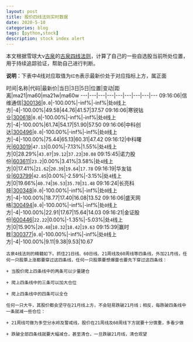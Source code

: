 ```yaml
---
layout: post
title: 股价四线法则实时数据
date: 2020-5-10
categories: blog
tags: [python,stock]
description: stock index alert
---
```



本文根据雪球大v[古泉](https://xueqiu.com/u/7148646888)的[古泉四线法则](https://xueqiu.com/7148646888/130498192)，计算了自己的一些自选股当前所处位置，用于持续追踪验证，帮助自己进行判断。

**说明**：下表中4线对应取值为`红色`表示最新价处于对应指标上方，属正面

时间|名称|代码|最新价|当日|3日|5日|位置|变动|距离|ma21|ma60|ma21w|ma60w
---|---|---|---|---|---|---|---|---
09:16:06|信维通信|[300136](https://xueqiu.com/S/SZ300136)|`0.0`|-100.00%|-inf%|-inf%|处`0`线上方|-4|-100.00%|49.58|44.76|41.57|37.57
09:16:06|寒锐钴业|[300618](https://xueqiu.com/S/SZ300618)|`0.0`|-100.00%|-inf%|-inf%|处`0`线上方|-4|-100.00%|61.74|54.17|51.90|57.50
09:16:06|中科创达|[300496](https://xueqiu.com/S/SZ300496)|`0.0`|-100.00%|-inf%|-inf%|处`0`线上方|-4|-100.00%|75.44|65.13|60.31|47.42
09:16:12|中科曙光|[603019](https://xueqiu.com/S/SH603019)|`47.13`|0.00%|-7.13%|1.55%|处`4`线上方|0|28.29%|`43.07`|`39.12`|`37.23`|`30.08`
09:15:45|诺力股份|[603611](https://xueqiu.com/S/SH603611)|`23.2`|0.00%|3.41%|3.58%|处`4`线上方|0|17.41%|`21.62`|`20.39`|`19.64`|`17.78`
09:16:19|华友钴业|[603799](https://xueqiu.com/S/SH603799)|`42.85`|0.00%|-2.59%|-3.15%|处`4`线上方|0|19.66%|`40.74`|`36.53`|`35.70`|`31.48`
09:16:24|长亮科技|[300348](https://xueqiu.com/S/SZ300348)|`0.0`|-100.00%|-inf%|-inf%|处`0`线上方|-4|-100.00%|18.77|17.40|16.08|13.52
09:16:06|盛天网络|[300494](https://xueqiu.com/S/SZ300494)|`0.0`|-100.00%|-inf%|-inf%|处`0`线上方|-4|-100.00%|22.91|17.67|15.64|14.03
09:16:21|金证股份|[600446](https://xueqiu.com/S/SH600446)|`22.22`|0.00%|-1.35%|-5.03%|处`4`线上方|0|15.90%|`20.48`|`18.32`|`18.42`|`19.63`
09:15:39|赢时胜|[300377](https://xueqiu.com/S/SZ300377)|`0.0`|-100.00%|-inf%|-inf%|处`0`线上方|-4|-100.00%|9.11|9.38|9.53|10.67

```
古泉4线法则的精髓如下。抓住21日线、60日线、21周线及60周线等四条线，外加21月线，任何一只股票上涨都要穿过这四条线，任何一只股票要想爆雷也要先下穿过这四条线：

+ 当股价爬上四条线中的两条可以少量建仓

+ 爬上四条线中的三条可以加大仓位

+ 爬上四条线中的四条可以全仓

任何一只大牛，其股价都会坚守在21月线上方，不会轻易跌破21月线；相反，每跌破四条线中一条就减一些仓位：

+ 21周线可做为多空分水岭及警戒线，股价在21周线及60周线下方就要十分慎重，多看少做

+ 跌破全部四条线就要大幅减仓，甚至清仓，一旦跌破21月线，清仓观望
```